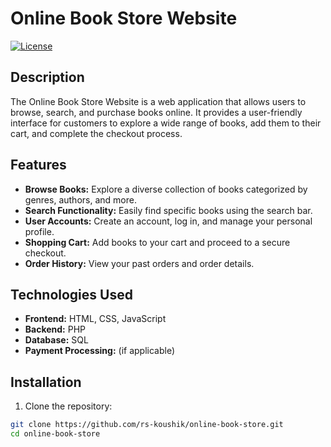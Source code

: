# Online Book Store Website

[![License](https://img.shields.io/badge/license-MIT-blue.svg)](LICENSE)

## Description

The Online Book Store Website is a web application that allows users to browse, search, and purchase books online. It provides a user-friendly interface for customers to explore a wide range of books, add them to their cart, and complete the checkout process.

## Features

- **Browse Books:** Explore a diverse collection of books categorized by genres, authors, and more.
- **Search Functionality:** Easily find specific books using the search bar.
- **User Accounts:** Create an account, log in, and manage your personal profile.
- **Shopping Cart:** Add books to your cart and proceed to a secure checkout.
- **Order History:** View your past orders and order details.

## Technologies Used

- **Frontend:** HTML, CSS, JavaScript
- **Backend:** PHP
- **Database:** SQL
- **Payment Processing:** (if applicable)

## Installation

1. Clone the repository:

```bash
git clone https://github.com/rs-koushik/online-book-store.git
cd online-book-store
